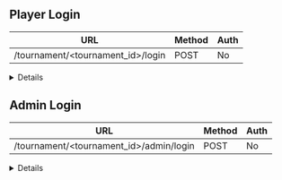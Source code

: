 ## Player Login

| URL                               | Method | Auth |
|-----------------------------------|--------|------|
| /tournament/<tournament_id>/login | POST   | No   |

<details>

### Request

```json
{
    "password": "123"
}
```

### Success Response

**Code** : `200`

| Header     | Example      | Description    |
|------------|--------------|----------------|
| Set-Cookie | session=1234 | Player Session |

### Error Response

**Code** : `401`

```json
{
    "error_code": "INVALID_PASSWORD",
    "message": "The 'password' is invalid or did not match the expected password"
}
```

</details>

## Admin Login

| URL                                     | Method | Auth |
|-----------------------------------------|--------|------|
| /tournament/<tournament_id>/admin/login | POST   | No   |

<details>

### Request

```json
{
    "password": "123"
}
```

### Success Response

**Code** : `200`

| Header     | Example      | Description    |
|------------|--------------|----------------|
| Set-Cookie | session=1234 | Admin Session |

### Error Response

**Code** : `401`

```json
{
    "error_code": "INVALID_PASSWORD",
    "message": "The 'password' is invalid or did not match the expected password"
}
```

</details>
